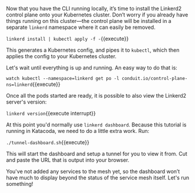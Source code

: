 Now that you have the CLI running locally, it’s time to install the Linkerd2 control plane onto your Kubernetes cluster. Don’t worry if you already have things running on this cluster—the control plane will be installed in a separate `linkerd` namespace where it can easily be removed.

`linkerd install | kubectl apply -f -`{{execute}}

This generates a Kubernetes config, and pipes it to `kubectl`, which then applies the config to your Kubernetes cluster.

Let's wait until everything is up and running. An easy way to do that is:

`watch kubectl --namespace=linkerd get po -l conduit.io/control-plane-ns=linkerd`{{execute}}

Once all the pods started are ready, it is possible to also view the Linkerd2 server's version:

`linkerd version`{{execute interrupt}}

At this point you'd normally use `linkerd dashboard`. Because this tutorial is running in Katacoda, we need to do a little extra work. Run:

`./tunnel-dashboard.sh`{{execute}}

This will start the dashboard and setup a tunnel for you to view it from. Cut and paste the URL that is output into your browser.

You've not added any services to the mesh yet, so the dashboard won’t have much to display beyond the status of the service mesh itself. Let's run something!
